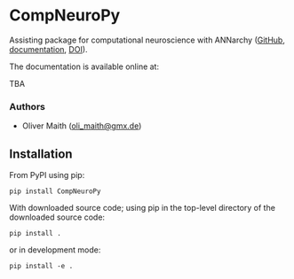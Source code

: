 # CompNeuroPy
Assisting package for computational neuroscience with ANNarchy ([GitHub](https://github.com/ANNarchy/ANNarchy), [documentation](https://annarchy.github.io/), [DOI](https://zenodo.org/badge/latestdoi/57382690)).

The documentation is available online at:

TBA

### Authors

* Oliver Maith (oli_maith@gmx.de)


## Installation

From PyPI using pip:

```
pip install CompNeuroPy
```

With downloaded source code; using pip in the top-level directory of the downloaded source code:

```
pip install .
```

or in development mode:

```
pip install -e .
```
